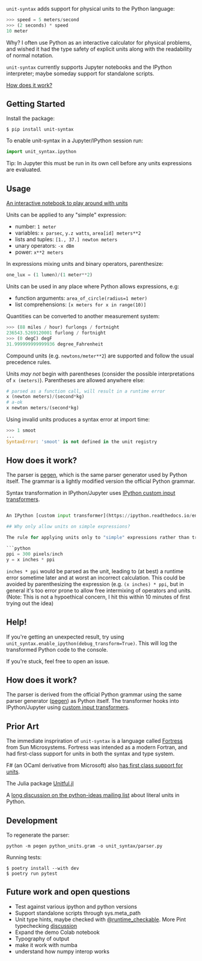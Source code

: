 `unit-syntax` adds support for physical units to the Python language:

```python
>>> speed = 5 meters/second
>>> (2 seconds) * speed
10 meter
```

Why? I often use Python as an interactive calculator for physical problems, and wished it had the type safety of explicit units along with the readability of normal notation.

`unit-syntax` currently supports Jupyter notebooks and the IPython interpreter; maybe someday support for standalone scripts.

[How does it work?](#how-does-it-work)

## Getting Started

Install the package:

```shell
$ pip install unit-syntax
```

To enable unit-syntax in a Jupyter/IPython session run:

```python
import unit_syntax.ipython
```

Tip: In Jupyter this must be run in its own cell before any units expressions are evaluated.

## Usage

[An interactive notebook to play around with units](https://colab.research.google.com/drive/1PInyLGZHnUzEuUVgMsLrUUNdCurXK7v1#scrollTo=JszzXmATY0TV)

Units can be applied to any "simple" expression:

- number: `1 meter`
- variables: `x parsec`, `y.z watts`, `area[id] meters**2`
- lists and tuples: `[1., 37.] newton meters`
- unary operators: `-x dBm`
- power: `x**2 meters`

In expressions mixing units and binary operators, parenthesize:

```python
one_lux = (1 lumen)/(1 meter**2)
```

Units can be used in any place where Python allows expressions, e.g:

- function arguments: `area_of_circle(radius=1 meter)`
- list comprehensions: `[x meters for x in range(10)]`

Quantities can be converted to another measurement system:

```python
>>> (88 miles / hour) furlongs / fortnight
236543.5269120001 furlong / fortnight
>>> (0 degC) degF
31.999999999999936 degree_Fahrenheit
```

Compound units (e.g. `newtons/meter**2`) are supported and follow the usual precedence rules.

Units _may not_ begin with parentheses (consider the possible
interpretations of `x (meters)`). Parentheses are allowed anywhere else:

```python
# parsed as a function call, will result in a runtime error
x (newton meters)/(second*kg)
# a-ok
x newton meters/(second*kg)
```

Using invalid units produces a syntax error at import time:

```python
>>> 1 smoot
...
SyntaxError: 'smoot' is not defined in the unit registry
```

## How does it work?

The parser is [pegen](https://we-like-parsers.github.io/pegen/), which is the same parser generator used by Python itself. The grammar is a lightly modified version the official Python grammar.

Syntax transformation in IPython/Jupyter uses [IPython custom input transformers](https://ipython.readthedocs.io/en/stable/config/inputtransforms.html).

````python

An IPython [custom input transformer](https://ipython.readthedocs.io/en/stable/config/inputtransforms.html) parses the new syntax using a modified version of the official Python grammar, and translates it into calls to the excellent [Pint](https://pint.readthedocs.io/) units library.

## Why only allow units on simple expressions?

The rule for applying units only to "simple" expressions rather than treating it as a typical operator is to avoid unintentional error. Imagine units were instead parsed as operator with high precedence and you wrote this reasonable looking expression:

```python
ppi = 300 pixels/inch
y = x inches * ppi
````

`inches * ppi` would be parsed as the unit, leading to (at best) a runtime error sometime later and at worst an incorrect calculation. This could be avoided by parenthesizing the expression (e.g. `(x inches) * ppi`, but in general it's too error prone to allow free intermixing of operators and units. (Note: This is not a hypoethical concern, I hit this within 10 minutes of first trying out the idea)

## Help!

If you're getting an unexpected result, try using `unit_syntax.enable_ipython(debug_transform=True)`. This will log the transformed Python code to the console.

If you're stuck, feel free to open an issue.

## How does it work?

The parser is derived from the official Python grammar using the same parser generator ([pegen](https://github.com/we-like-parsers/pegen)) as Python itself. The transformer hooks into IPython/Jupyter using [custom input transformers](https://ipython.readthedocs.io/en/stable/config/inputtransforms.html).

## Prior Art

The immediate inspriration of `unit-syntax` is a language called [Fortress](https://citeseerx.ist.psu.edu/viewdoc/download?doi=10.1.1.180.6323&rep=rep1&type=pdf) from Sun Microsystems. Fortress was intended as a modern Fortran, and had first-class support for units in both the syntax and type system.

F# (an OCaml derivative from Microsoft) also [has first class support for units](https://en.wikibooks.org/wiki/F_Sharp_Programming/Units_of_Measure).

The Julia package [Unitful.jl](http://painterqubits.github.io/Unitful.jl/stable/)

A [long discussion on the python-ideas mailing list](https://lwn.net/Articles/900739/) about literal units in Python.

## Development

To regenerate the parser:

`python -m pegen python_units.gram -o unit_syntax/parser.py`

Running tests:

```
$ poetry install --with dev
$ poetry run pytest
```

## Future work and open questions

- Test against various ipython and python versions
- Support standalone scripts through sys.meta_path
- Unit type hints, maybe checked with [@runtime_checkable](https://docs.python.org/3/library/typing.html#typing.runtime_checkable). More Pint typechecking [discussion](https://github.com/hgrecco/pint/issues/1166)
- Expand the demo Colab notebook
- Typography of output
- make it work with numba
- understand how numpy interop works
